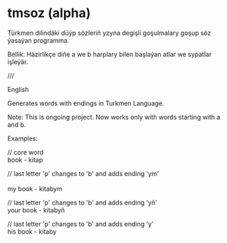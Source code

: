 # tmsoz (alpha)

Türkmen dilindäki düýp sözleriň yzyna degişli goşulmalary goşup söz ýasaýan programma.

Bellik: 
Häzirlikçe diňe a we b harplary bilen başlaýan atlar we sypatlar işleýär.

///

English

Generates words with endings in Turkmen Language. 

Note: This is ongoing project. Now works only with words starting with a and b.

Examples:

// core word <br />
book - kitap <br />   

// last letter 'p' changes to 'b' and adds ending 'ym' <br />   
my book - kitabym

// last letter 'p' changes to 'b' and adds ending 'yň' <br />
your book - kitabyň

// last letter 'p' changes to 'b' and adds ending 'y' <br />
his book - kitaby      

